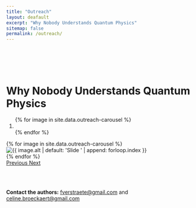 ```yaml
---
title: "Outreach"
layout: deafault
excerpt: "Why Nobody Understands Quantum Physics"
sitemap: false
permalink: /outreach/
---
```


<div style="margin-bottom: 3cm;"></div>

# Why Nobody Understands Quantum Physics

<div id="carousel" class="carousel slide" data-ride="carousel" data-interval="5000" data-pause="hover">

  <!-- Indicators -->
  <ol class="carousel-indicators">
    {% for image in site.data.outreach-carousel %}
      <li data-target="#carousel" data-slide-to="{{ forloop.index0 }}" class="{% if forloop.first %}active{% endif %}"></li>
    {% endfor %}
  </ol>

  <!-- Slides -->
  <div class="carousel-inner">
    {% for image in site.data.outreach-carousel %}
      <div class="carousel-item {% if forloop.first %}active{% endif %}">
        <img src="{{ '/assets/images/' | relative_url }}{{ image.image }}" class="d-block w-100" alt="{{ image.alt | default: 'Slide ' | append: forloop.index }}">
      </div>
    {% endfor %}
  </div>

  <!-- Controls -->
  <a class="carousel-control-prev" href="#carousel" role="button" data-slide="prev">
    <span class="carousel-control-prev-icon" aria-hidden="true"></span>
    <span class="sr-only">Previous</span>
  </a>
  <a class="carousel-control-next" href="#carousel" role="button" data-slide="next">
    <span class="carousel-control-next-icon" aria-hidden="true"></span>
    <span class="sr-only">Next</span>
  </a>

</div>

<br><br>

**Contact the authors:** [fverstraete@gmail.com](mailto:fverstraete@gmail.com) and [celine.broeckaert@gmail.com](mailto:celine.broeckaert@gmail.com)

<div style="margin-bottom: 20cm;"></div>
